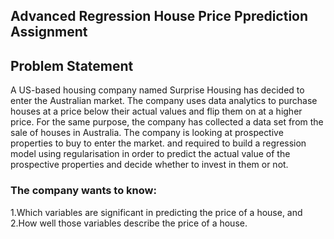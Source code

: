 ## Advanced Regression House Price Pprediction Assignment
## Problem Statement 
A US-based housing company named Surprise Housing has decided to enter the Australian market. The company uses data analytics to purchase houses at a price below their actual values and flip them on at a higher price. For the same purpose, the company has collected a data set from the sale of houses in Australia. The company is looking at prospective properties to buy to enter the market. and required to build a regression model using regularisation in order to predict the actual value of the prospective properties and decide whether to invest in them or not.

### The company wants to know:
1.Which variables are significant in predicting the price of a house, and
2.How well those variables describe the price of a house.


